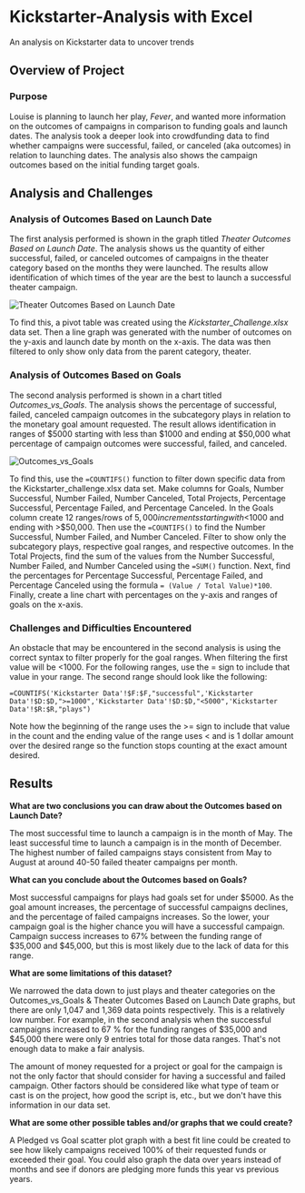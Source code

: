 # Kickstarter-Analysis with Excel
An analysis on Kickstarter data to uncover trends

## Overview of Project

### Purpose
Louise is planning to launch her play, *Fever*, and wanted more information on the outcomes of campaigns in comparison to funding goals and launch dates. The analysis took a deeper look into crowdfunding data to find whether campaigns were successful, failed, or canceled (aka outcomes) in relation to launching dates. The analysis also shows the campaign outcomes based on the initial funding target goals.
## Analysis and Challenges

### Analysis of Outcomes Based on Launch Date
The first analysis performed is shown in the graph titled *Theater Outcomes Based on Launch Date*. The analysis shows us the quantity of either successful, failed, or canceled outcomes of campaigns in the theater category based on the months they were launched. The results allow identification of which times of the year are the best to launch a successful theater campaign.

![Theater Outcomes Based on Launch Date](https://raw.githubusercontent.com/jmsuarez1997/kickstarter-analysis/main/Resourses/Theater_Outcomes_vs_Launch.png)

To find this, a pivot table was created using the *Kickstarter_Challenge.xlsx* data set. Then a line graph was generated with the number of outcomes on the y-axis and launch date by month on the x-axis. The data was then filtered to only show only data from the parent category, theater.

### Analysis of Outcomes Based on Goals
The second analysis performed is shown in a chart titled *Outcomes_vs_Goals*. The analysis shows the percentage of successful, failed, canceled campaign outcomes in the subcategory plays in relation to the monetary goal amount requested. The result allows identification in ranges of $5000 starting with less than $1000 and ending at $50,000 what percentage of campaign outcomes were successful, failed, and canceled. 

![Outcomes_vs_Goals](https://raw.githubusercontent.com/jmsuarez1997/kickstarter-analysis/main/Resourses/Outcomes_vs_Goals.png)

To find this, use the `=COUNTIFS()` function to filter down specific data from the Kickstarter_challenge.xlsx data set. Make columns for Goals, Number Successful, Number Failed, Number Canceled, Total Projects, Percentage Successful, Percentage Failed, and Percentage Canceled. In the Goals column create 12 ranges/rows of $5,000 increments starting with <$1000 and ending with >$50,000. Then use the `=COUNTIFS()` to find the Number Successful, Number Failed, and Number Canceled. Filter to show only the subcategory plays, respective goal ranges, and respective outcomes. In the Total Projects, find the sum of the values from the Number Successful, Number Failed, and Number Canceled using the `=SUM()` function. Next, find the percentages for Percentage Successful, Percentage Failed, and Percentage Canceled using the formula `= (Value / Total Value)*100`. Finally, create a line chart with percentages on the y-axis and ranges of goals on the x-axis. 

### Challenges and Difficulties Encountered

An obstacle that may be encountered in the second analysis is using the correct syntax to filter properly for the goal ranges. When filtering the first value will be <1000. For the following ranges, use the = sign to include that value in your range. The second range should look like the following:

`=COUNTIFS('Kickstarter Data'!$F:$F,"successful",'Kickstarter Data'!$D:$D,">=1000",'Kickstarter Data'!$D:$D,"<5000",'Kickstarter Data'!$R:$R,"plays")`

Note how the beginning of the range uses the >= sign to include that value in the count and the ending value of the range uses < and is 1 dollar amount over the desired range so the function stops counting at the exact amount desired.

## Results

**What are two conclusions you can draw about the Outcomes based on Launch Date?**

The most successful time to launch a campaign is in the month of May. The least successful time to launch a campaign is in the month of December. The highest number of failed campaigns stays consistent from May to August at around 40-50 failed theater campaigns per month. 

**What can you conclude about the Outcomes based on Goals?**

Most successful campaigns for plays had goals set for under $5000. As the goal amount increases, the percentage of successful campaigns declines, and the percentage of failed campaigns increases. So the lower, your campaign goal is the higher chance you will have a successful campaign. Campaign success increases to 67% between the funding range of $35,000 and $45,000, but this is most likely due to the lack of data for this range. 

**What are some limitations of this dataset?**

We narrowed the data down to just plays and theater categories on the Outcomes_vs_Goals & Theater Outcomes Based on Launch Date graphs, but there are only 1,047 and 1,369 data points respectively. This is a relatively low number. For example, in the second analysis when the successful campaigns increased to 67 % for the funding ranges of $35,000 and $45,000 there were only 9 entries total for those data ranges. That's not enough data to make a fair analysis.

The amount of money requested for a project or goal for the campaign is not the only factor that should consider for having a successful and failed campaign. Other factors should be considered like what type of team or cast is on the project, how good the script is, etc., but we don't have this information in our data set. 

**What are some other possible tables and/or graphs that we could create?**

A Pledged vs Goal scatter plot graph with a best fit line could be created to see how likely campaigns received 100% of their requested funds or exceeded their goal. You could also graph the data over years instead of months and see if donors are pledging more funds this year vs previous years. 